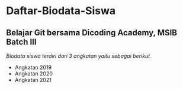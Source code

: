 Daftar-Biodata-Siswa
==
Belajar Git bersama Dicoding Academy, MSIB Batch III
--
*Biodata siswa terdiri dari 3 angkatan yaitu sebagai berikut*
- Angkatan 2019
- Angkatan 2020
- Angkatan 2021
